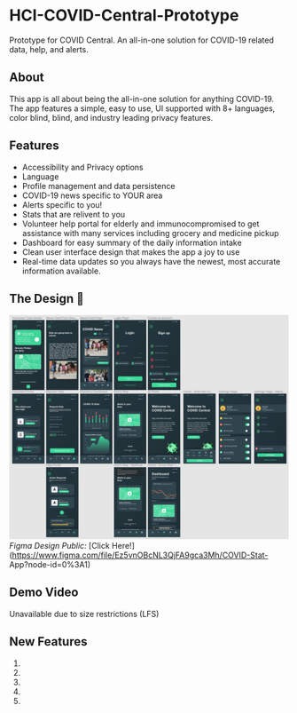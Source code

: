 # HCI-COVID-Central-Prototype
Prototype for COVID Central. An all-in-one solution for COVID-19 related data, help, and alerts.

## About
This app is all about being the all-in-one solution for anything COVID-19. The app features a simple, easy to use, UI supported with 8+ languages, color blind, blind, and industry leading privacy features.

## Features
- Accessibility and Privacy options
- Language
- Profile management and data persistence
- COVID-19 news specific to YOUR area
- Alerts specific to you!
- Stats that are relivent to you
- Volunteer help portal for elderly and immunocompromised to get assistance with many services including grocery and medicine pickup
- Dashboard for easy summary of the daily information intake
- Clean user interface design that makes the app a joy to use
- Real-time data updates so you always have the newest, most accurate information available.

## The Design 🎨
![Design Mockup](/full-prototype-design.png)
_Figma Design Public:_ [Click Here!](https://www.figma.com/file/Ez5vnOBcNL3QjFA9gca3Mh/COVID-Stat- App?node-id=0%3A1)

## Demo Video
Unavailable due to size restrictions (LFS)

## New Features
1. 
2. 
3. 
4. 
5. 
